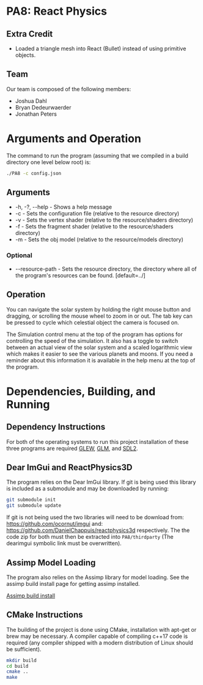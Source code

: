 # PA8: React Physics

## Extra Credit

- Loaded a triangle mesh into React (Bullet) instead of using primitive objects.

## Team

Our team is composed of the following members:  
- Joshua Dahl
- Bryan Dedeurwaerder
- Jonathan Peters

# Arguments and Operation

The command to run the program (assuming that we compiled in a build directory one level below root) is:
```bash
./PA8 -c config.json
```

## Arguments
* -h, -?, --help - Shows a help message
* -c <file> - Sets the configuration file (relative to the resource directory)
* -v <file> - Sets the vertex shader (relative to the resource/shaders directory)
* -f <file> - Sets the fragment shader (relative to the resource/shaders directory)
* -m <file> - Sets the obj model (relative to the resource/models directory)
### Optional
* --resource-path <path> - Sets the resource directory, the directory where all of the program's resources can be found. [default=../]


## Operation
You can navigate the solar system by holding the right mouse button and dragging, or scrolling the mouse wheel to zoom in or out. The tab key can be pressed to cycle which celestial object the camera is focused on.

The Simulation control menu at the top of the program has options for controlling the speed of the simulation. It also has a toggle to switch between an actual view of the solar system and a scaled logarithmic view which makes it easier to see the various planets and moons.
If you need a reminder about this information it is available in the help menu at the top of the program.


# Dependencies, Building, and Running

## Dependency Instructions
For both of the operating systems to run this project installation of these three programs are required [GLEW](http://glew.sourceforge.net/), [GLM](http://glm.g-truc.net/0.9.7/index.html), and [SDL2](https://wiki.libsdl.org/Tutorials).

## Dear ImGui and ReactPhysics3D
The program relies on the Dear ImGui library. If git is being used this library is included as a submodule and may be downloaded by running:
```bash
git submodule init
git submodule update
```

If git is not being used the two libraries will need to be download from: https://github.com/ocornut/imgui  and: https://github.com/DanielChappuis/reactphysics3d respectively.
The the code zip for both must then be extracted into `PA8/thirdparty` (The dearimgui symbolic link must be overwritten).

## Assimp Model Loading

The program also relies on the Assimp library for model loading. See the assimp build install page for getting assimp installed.

[Assimp build install](https://github.com/assimp/assimp/blob/master/Build.md)

## CMake Instructions
The building of the project is done using CMake, installation with apt-get or brew may be necessary. A compiler capable of compiling c++17 code is required (any compiler shipped with a modern distribution of Linux should be sufficient).

```bash
mkdir build
cd build
cmake ..
make
```

